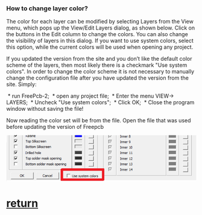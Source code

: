 ### How to change layer color?

The color for each layer can be modified by selecting Layers from the View menu, which pops up the View/Edit Layers dialog, as shown below. Click on the buttons in the Edit column to change the colors. You can also change the visibility of layers in this dialog. If you want to use system colors, select this option, while the current colors will be used when opening any project.

If you updated the version from the site and you don’t like the default color scheme of the layers, then most likely there is a checkmark "Use system colors". In order to change the color scheme it is not necessary to manually change the configuration file after you have updated the version from the site. Simply:

 * run FreePcb-2;
 * open any project file;
 * Enter the menu VIEW-> LAYERS;
 * Uncheck "Use system colors";
 * Click OK;
 * Close the program window without saving the file!
 
Now reading the color set will be from the file. Open the file that was used before updating the version of Freepcb

![](/pictures/sys_colors.png)

# [return](How_to.md)

